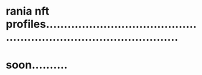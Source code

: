 # rania nft profiles..........................................................................................
# soon..........
